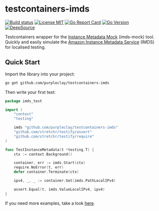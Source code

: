 # testcontainers-imds

[![Build status](https://img.shields.io/github/actions/workflow/status/purpleclay/testcontainers-imds/ci.yml?style=flat-square&logo=go)](https://github.com/purpleclay/testcontainers-imds/actions?workflow=ci)
[![License MIT](https://img.shields.io/badge/license-MIT-blue.svg?style=flat-square)](/LICENSE)
[![Go Report Card](https://goreportcard.com/badge/github.com/purpleclay/testcontainers-imds?style=flat-square)](https://goreportcard.com/report/github.com/purpleclay/testcontainers-imds)
[![Go Version](https://img.shields.io/github/go-mod/go-version/purpleclay/testcontainers-imds.svg?style=flat-square)](go.mod)
[![DeepSource](https://deepsource.io/gh/purpleclay/testcontainers-imds.svg/?label=active+issues&token=2-tKXUipTIAHTEf3c_owhaJZ)](https://deepsource.io/gh/purpleclay/testcontainers-imds/?ref=repository-badge)

Testcontainers wrapper for the [Instance Metadata Mock](https://github.com/purpleclay/imds-mock) (imds-mock) tool. Quickly and easily simulate the [Amazon Instance Metadata Service](https://docs.aws.amazon.com/AWSEC2/latest/UserGuide/ec2-instance-metadata.html) (IMDS) for localised testing.

## Quick Start

Import the library into your project:

```sh
go get github.com/purpleclay/testcontainers-imds
```

Then write your first test:

```go
package imds_test

import (
    "context"
    "testing"

    imds "github.com/purpleclay/testcontainers-imds"
    "github.com/stretchr/testify/assert"
    "github.com/stretchr/testify/require"
)

func TestInstanceMetadata(t *testing.T) {
    ctx := context.Background()

    container, err := imds.Start(ctx)
    require.NoError(t, err)
    defer container.Terminate(ctx)

    ipv4, _, _ := container.Get(imds.PathLocalIPv4)

    assert.Equal(t, imds.ValueLocalIPv4, ipv4)
}
```

If you need more examples, take a look [here](examples).
